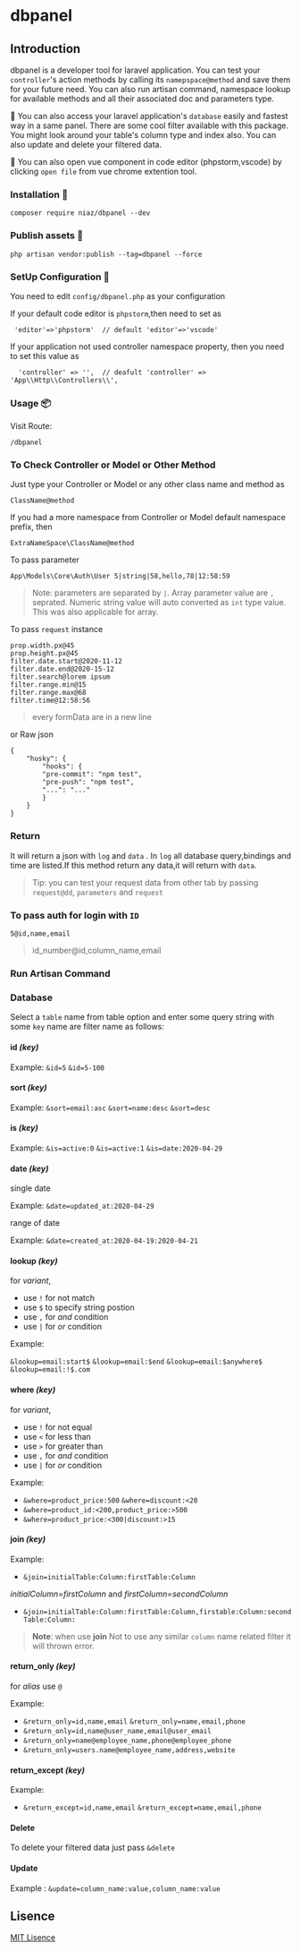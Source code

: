 # dbpanel

## Introduction 

dbpanel is a developer tool for laravel application. You can test your `controller`'s action methods by calling its `namepspace@method` and save them for your future need. You can also run artisan command, namespace lookup for available methods and all their associated doc and parameters type.

 :loudspeaker: You can also access your laravel application's `database` easily and fastest way in a same panel. There are some cool filter available with this package. You might look around your table's column type and index also. You can also update and delete your filtered data.

:loudspeaker: You can also open vue component in code editor (phpstorm,vscode) by clicking `open file` from vue chrome extention tool.

### Installation :satellite:

```
composer require niaz/dbpanel --dev
```
### Publish assets :electric_plug:
```
php artisan vendor:publish --tag=dbpanel --force
```
### SetUp Configuration :rocket:

You need to edit `config/dbpanel.php` as your configuration

If your default code editor is `phpstorm`,then need to set as

```
 'editor'=>'phpstorm'  // default 'editor'=>'vscode'
```

If your application not used controller namespace property, then you need to set this value as

```
  'controller' => '',  // deafult 'controller' => 'App\\Http\\Controllers\\',
```
### Usage :package:

Visit Route:

```
/dbpanel
```
### To Check Controller or Model or Other Method

Just type your Controller or Model or any other class name and method as 

```
ClassName@method
```

If you had a more namespace from Controller or Model default namespace prefix, then

```
ExtraNameSpace\ClassName@method
```

To pass parameter

```
App\Models\Core\Auth\User 5|string|58,hello,78|12:58:59
```

> Note: parameters are separated by `|`. Array parameter value are `,` seprated. Numeric string value will auto converted as `int` type value. This was also applicable for array.

To pass `request` instance 
```
prop.width.px@45
prop.height.px@45
filter.date.start@2020-11-12
filter.date.end@2020-15-12
filter.search@lorem ipsum
filter.range.min@15
filter.range.max@68
filter.time@12:58:56
```
> every formData are in a new line

or Raw json

```
{
    "husky": {
        "hooks": {
        "pre-commit": "npm test",
        "pre-push": "npm test",
        "...": "..."
        }
    }
}
```

### Return

It will return a json with `log` and `data` . In `log` all database query,bindings and time are listed.If this method return any data,it will return with `data`.

> Tip: you can test your request data from other tab by passing `request@dd`, `parameters` and `request` 

### To pass auth for login with `ID`

```
5@id,name,email
```

> id_number@id,column_name,email

### Run Artisan Command

### Database

Select a `table` name from table option and enter some query string with some `key` name are filter name as follows:

#### id *(key)*

Example: `&id=5` `&id=5-100`

#### sort *(key)*

Example: `&sort=email:asc` `&sort=name:desc`  `&sort=desc`

#### is *(key)*

Example: `&is=active:0` `&is=active:1`  `&is=date:2020-04-29`

#### date *(key)*

single date

Example: `&date=updated_at:2020-04-29`

range of date

Example: `&date=created_at:2020-04-19:2020-04-21`

#### lookup *(key)*

for *variant*,

+ use `!` for not match
+ use `$` to specify string postion
+ use `,` for *and* condition
+ use `|` for *or* condition

Example:

`&lookup=email:start$` `&lookup=email:$end` `&lookup=email:$anywhere$` `&lookup=email:!$.com` 

#### where *(key)*
for *variant*,

+ use `!` for not equal
+ use `<` for less than
+ use `>` for greater than
+ use `,` for *and* condition
+ use `|` for *or* condition

Example:

+ `&where=product_price:500` `&where=discount:<20` 
+ `&where=product_id:<200,product_price:>500`
+ `&where=product_price:<300|discount:>15`

#### join *(key)*

Example:

+ `&join=initialTable:Column:firstTable:Column`

*initialColumn=firstColumn* and *firstColumn=secondColumn*

+ `&join=initialTable:Column:firstTable:Column,firstable:Column:secondTable:Column:`

> **Note**: when use **join** Not to use any similar `column` name related filter
> it will thrown error.

#### return_only *(key)*

for *alias* use `@`

Example:

+ `&return_only=id,name,email` `&return_only=name,email,phone`
+ `&return_only=id,name@user_name,email@user_email`
+ `&return_only=name@employee_name,phone@employee_phone`
+ `&return_only=users.name@employee_name,address,website`

#### return_except *(key)*

Example:
+ `&return_except=id,name,email` `&return_except=name,email,phone`

#### Delete

To delete your filtered data just pass `&delete`

#### Update

Example : `&update=column_name:value,column_name:value`


## Lisence

[MIT Lisence]( https://github.com/md-amirozzaman-niaz/dbpanel/blob/License.md)


